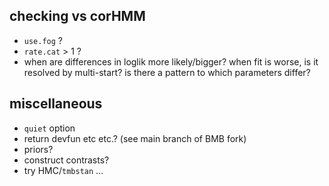 ## checking vs corHMM

* `use.fog` ?
* `rate.cat` > 1 ?
* when are differences in loglik more likely/bigger? when fit is worse, is it resolved by multi-start? is there a pattern to which parameters differ?

## miscellaneous

* `quiet` option
* return devfun etc etc.? (see main branch of BMB fork)
* priors?
* construct contrasts?
* try HMC/`tmbstan` ...
